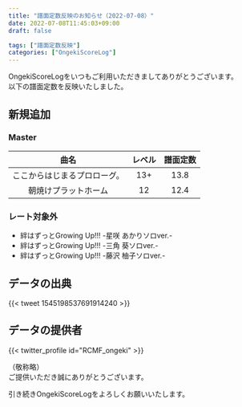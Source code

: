 ```yaml
---
title: "譜面定数反映のお知らせ（2022-07-08）"
date: 2022-07-08T11:45:03+09:00
draft: false

tags: ["譜面定数反映"]
categories: ["OngekiScoreLog"]
---
```


OngekiScoreLogをいつもご利用いただきましてありがとうございます。  
以下の譜面定数を反映いたしました。

<!--more-->

## 新規追加

### Master

| 曲名 | レベル | 譜面定数 |
|:-:|:-:|:-:|
| ここからはじまるプロローグ。 | 13+ | 13.8 |
| 朝焼けプラットホーム | 12 | 12.4 |

<!-- ### Expert

| 曲名 | レベル | 譜面定数 |
|:-:|:-:|:-:| -->

### レート対象外

- 絆はずっとGrowing Up!!! -星咲 あかりソロver.-
- 絆はずっとGrowing Up!!! -三角 葵ソロver.-
- 絆はずっとGrowing Up!!! -藤沢 柚子ソロver.-

## データの出典

{{< tweet 1545198537691914240 >}}

## データの提供者

{{< twitter_profile id="RCMF_ongeki" >}}

<!-- （順不同　敬称略）   -->
（敬称略）  
ご提供いただき誠にありがとうございます。

引き続きOngekiScoreLogをよろしくお願いいたします。
